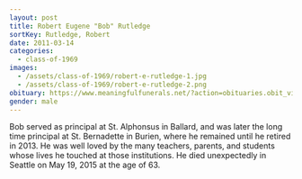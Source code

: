 ```yaml
---
layout: post
title: Robert Eugene "Bob" Rutledge
sortKey: Rutledge, Robert
date: 2011-03-14
categories:
  - class-of-1969
images:
  - /assets/class-of-1969/robert-e-rutledge-1.jpg
  - /assets/class-of-1969/robert-e-rutledge-2.png
obituary: https://www.meaningfulfunerals.net/?action=obituaries.obit_view&o_id=3114774&fh_id=13884
gender: male
---
```

Bob served as principal at St. Alphonsus in Ballard, and was later the long time principal at St. Bernadette in Burien, where he remained until he retired in 2013. He was well loved by the many teachers, parents, and students whose lives he touched at those institutions.  He died unexpectedly in Seattle on May 19, 2015 at the age of 63.  

